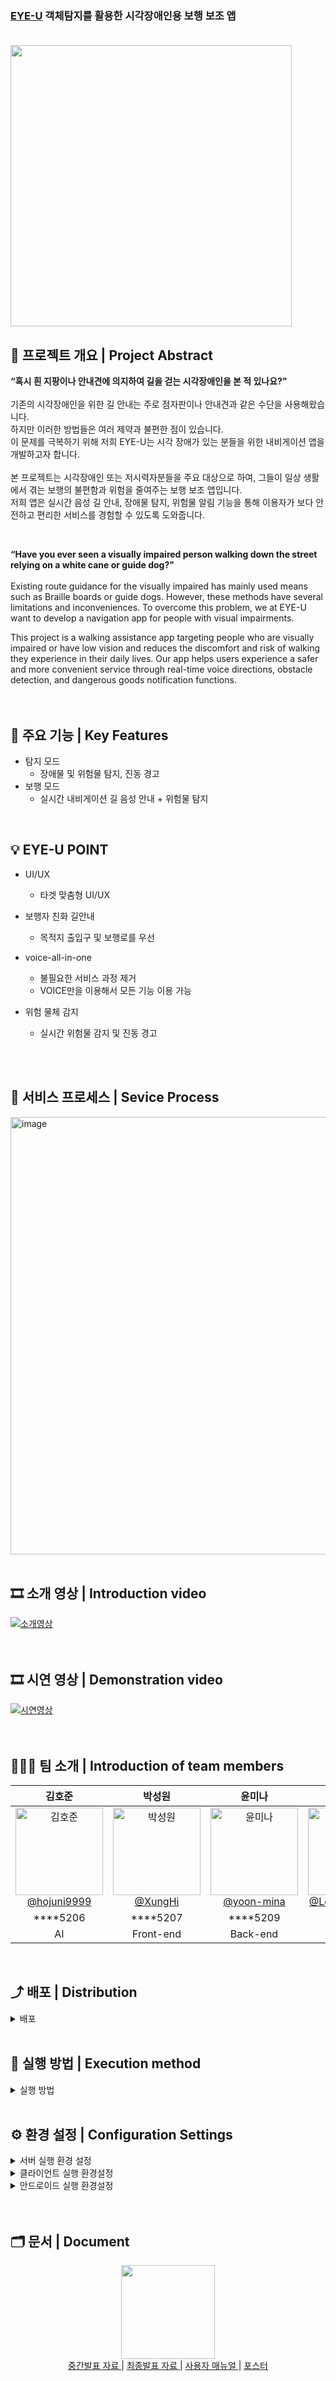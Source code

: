 ### [EYE-U](https://kookmin-sw.github.io/capstone-2024-23/) 객체탐지를 활용한 시각장애인용 보행 보조 앱 <br><br>

<img src="https://github.com/kookmin-sw/capstone-2024-23/assets/143046108/41ff27af-8d58-4f0c-8c2d-2c32d5b13eac" width="450"><br/>

## 📌 프로젝트 개요 | Project Abstract
**“혹시 흰 지팡이나 안내견에 의지하여 길을 걷는 시각장애인을 본 적 있나요?"** <br><br>
기존의 시각장애인을 위한 길 안내는 주로 점자판이나 안내견과 같은 수단을 사용해왔습니다. <br>
하지만 이러한 방법들은 여러 제약과 불편한 점이 있습니다. <br>
이 문제를 극복하기 위해 저희 EYE-U는 시각 장애가 있는 분들을 위한 내비게이션 앱을 개발하고자 합니다. <br><br>
본 프로젝트는 시각장애인 또는 저시력자분들을 주요 대상으로 하여, 그들이 일상 생활에서 겪는 보행의 불편함과 위험을 줄여주는 보행 보조 앱입니다.<br>
저희 앱은 실시간 음성 길 안내, 장애물 탐지, 위험물 알림 기능을 통해 이용자가 보다 안전하고 편리한 서비스를 경험할 수 있도록 도와줍니다.  <br>

<br/>

**“Have you ever seen a visually impaired person walking down the street relying on a white cane or guide dog?"** 
<br><br>
Existing route guidance for the visually impaired has mainly used means such as Braille boards or guide dogs. However, these methods have several limitations and inconveniences. To overcome this problem, we at EYE-U want to develop a navigation app for people with visual impairments.

This project is a walking assistance app targeting people who are visually impaired or have low vision and reduces the discomfort and risk of walking they experience in their daily lives. Our app helps users experience a safer and more convenient service through real-time voice directions, obstacle detection, and dangerous goods notification functions.
<br/><br/><br/>

<!--
## 📃 포스터 | Poster 
<img width="637" alt="image" src="https://github.com/kookmin-sw/capstone-2024-23/assets/143046108/39ed36ba-197c-436e-a67b-bf4bc6866031">

<br/><br/>
-->

## 📘 주요 기능 | Key Features
- 탐지 모드
  - 장애물 및 위험물 탐지, 진동 경고
- 보행 모드
  - 실시간 내비게이션 길 음성 안내 + 위험물 탐지
 <br/>
  
## 💡 EYE-U POINT
- UI/UX
   - 타겟 맞춤형 UI/UX
     
- 보행자 친화 길안내
   - 목적지 출입구 및 보행로를 우선
     
- voice-all-in-one
   - 불필요한 서비스 과정 제거
   - VOICE만을 이용해서 모든 기능 이용 가능
          
- 위험 물체 감지
   - 실시간 위험물 감지 및 진동 경고
<br>
<br/>


## 📁 서비스 프로세스 | Sevice Process 
<img width="700" alt="image" src="https://github.com/kookmin-sw/capstone-2024-23/assets/143046108/1040888e-5833-4ccf-858c-129147d04752">
<br/>
<br/>


## 🎞 소개 영상 | Introduction video
[![소개영상](https://github.com/kookmin-sw/capstone-2024-23/assets/143046108/fbbb76cf-4f32-4450-8ba2-bba2e690552a)](https://www.youtube.com/watch?v=sgO9tWCrPbo)
 <br>
<br><br/>

## 🎞 시연 영상 | Demonstration video
[![시연영상](https://github.com/kookmin-sw/capstone-2024-23/assets/143046108/23c35d4a-64ef-480c-b2cc-998f91cf2b7a)](https://www.youtube.com/watch?v=FsVF8S9SSMI)
 <br>
<br/>
<br>

<!--
## 📃 매뉴얼 | Manual
<a href="https://drive.google.com/file/d/1CKPsragzixRz9LznDcxsWLsOERELbrju/view?usp=drive_link">
  <img src="https://github.com/kookmin-sw/capstone-2024-23/assets/143046108/5921c473-6732-494b-a0b0-833e70514887" alt="매뉴얼" width="400"/>
</a>
<br/><br/>
-->

## 🧑🏻‍💻 팀 소개 | Introduction of team members
|                                                              **김호준**                                                              |                                                          **박성원**                                                          |                                                           **윤미나**                                                           |                                                                **이태영**                                                                |                                                                **정회창**                                                                |
|:--------------------------------------------------------------------------------------------------------------------------------------:|:------------------------------------------------------------------------------------------------------------------------------:|:--------------------------------------------------------------------------------------------------------------------------------:|:------------------------------------------------------------------------------------------------------------------------------------------:|:------------------------------------------------------------------------------------------------------------------------------------------:|
| [<img src="https://github.com/kookmin-sw/capstone-2024-23/assets/143046108/8f197d04-d954-4ba7-a00b-735bf8cb3a26" alt="김호준" width="140" height="140"><br/> @hojuni9999](https://github.com/hojuni9999) | [<img src="https://github.com/kookmin-sw/cap-template/assets/143046108/e3fe41e4-f1e0-480b-b173-e5ee848cd0a9" alt="박성원" width="140" height="140"><br/> @XungHi](https://github.com/XungHi) | [<img src="https://github.com/kookmin-sw/cap-template/assets/143046108/31d6ada5-6ecf-4037-960a-828bf150ceb5" alt="윤미나" width="140" height="140"><br/> @yoon-mina](https://github.com/yoon-mina) | [<img src="https://github.com/kookmin-sw/capstone-2024-23/assets/143046108/66311ab9-fe6e-4fae-a600-a8dc8c440a89" alt="이태영" width="140" height="140"><br/> @LeeTaeYeong00](https://github.com/LeeTaeYeong00) | [<img src="https://github.com/kookmin-sw/cap-template/assets/143046108/3dc63412-4be3-4e65-b36a-1d9a0fa2df05" alt="정회창" width="140" height="140"><br/> @picetea44](https://github.com/picetea44) |
|****5206|****5207|****5209|****5211|****5212|
|AI  |Front-end|Back-end|Front-end|Back-end|


<br>


## ⤴ 배포 | Distribution
<details>
<summary>배포</summary>
<div markdown="1"> 
   
~~~
- 어플리케이션 APK 
1. Android Studio - build

2. 해당 위치에 설치된 APK 파일을 배포한다.
capstone-2024-23\frontend\practice\build\app\outputs\flutter-apk

~~~

</div>
</details>
<br>

## 🔎 실행 방법 | Execution method

<details>
<summary>실행 방법</summary>
<div markdown="1">   
   
~~~
1. git clone
$ git clone https://github.com/kookmin-sw/capstone-2024-23.git

2. Android Studio - build

3. 해당 위치에 설치된 APK 파일 실행한다.
capstone-2024-23\frontend\practice\build\app\outputs\flutter-apk
~~~

</div>
</details>

<br>

## ⚙ 환경 설정 | Configuration Settings

<details>
<summary>서버 실행 환경 설정</summary>
<div markdown="1">       


리눅스(우분투) 기준
1. JAVA 설치
   
~~~
# 1.apt update
$ sudo apt-get update

# 2. java21 설치
$ sudo apt-get install openjdk-21-jdk

# 3. 설치 후 버젼 확인
$ java -version 
~~~

2. 환경변수 설정
   
~~~
# 환경변수 확인 (아무것도 안떠야 정상)
$ echo $JAVA_HOME

# Java 절대 경로 확인
$ which java
$ readlink -f "which java에서 나온 경로 기입" 
# 절대 경로 shift + ctrl + c로 복사해두기

# 환경변수 설정 진입 (초기화 방지)
$ vi /etc/profile

# 파일 최하단에 아래 문구 삽입
#JAVA_HOME에 아까 복사한 절대 경로 삽입
export JAVA_HOME=/usr/lib/jvm/java-21-openjdk-amd64
export PATH=$PATH:$JAVA_HOME/bin
export CLASSPATH=$JAVA_HOME/jre/lib

# 환경변수 재확인 (경로가 떠야 정상)
$ echo $JAVA_HOME
~~~

3. MySQL 설치 (원격 접속 설정 포함)
   
~~~
# mysql 설치
$ apt-get install mysql-server

# mysql 설치 확인
$ mysql --version

# mysql 실행(택1)
$ mysql -u root -p   # root 사용자 접근시
$ mysql -u yoon -p   # 특정 계정으로 접근시 ex) yoon 계정 사용

# mysql root 비밀번호 설정 (설치 후 반드시 설정)
# 1. mysql 설정 들어가기
mysql> use mysql

# 2. root 비밀번호 설정
mysql> alter user "root"@"localhost" identified with mysql_native_password by "암호";

# 3. 저장하기
mysql> FLUSH PRIVILEGES;

# 사용자 계정 생성하기
# 1. mysql 설정 들어가기
mysql> use mysql

# 2. 외부 접근을 허용하는 사용자 추가하기(원격으로 mysql접근가능)
create user '계정명'@'%' identified by '0000';

# 3. 권한 부여해주기
grant all privileges on *.* to '계정명'@'%';

# 4. 저장하기
mysql> FLUSH PRIVILEGES;

# 외부 접속 허용하기
# 1. 최고 권한 부여
$ sudo su

# 2. 경로 이동하기
$ cd/etc/mysql/mysql.conf.d

# 3. 편집기 실행
$ vi mysqld.cnf

# 4. bind-address 수정하기 (i 눌러 수정모드 진입, 수정 후 ESC 누르고 :wq 를 통해 저장 후 종료)
bind-address = 0.0.0.0

# 5. 서버 재시작
service mysql restart
~~~

4. git clone
   
~~~
$ git clone https://github.com/kookmin-sw/capstone-2024-23.git
~~~

5. Build & Upload
   
~~~
1. Intellij bootJar 이용하여 빌드
2. FileZilla 업로드
호스트에 자신이 만든 EC2 IP 주소 입력하고, 키 파일에 EC2 생성시 받은 PEM 키 넣어주기
~~~

6. 서버 실행
   
~~~
ssh -i ~/capstone2024Key.pem ubuntu@EC2 IP 주소

nohup java -jar 자바파일이름.jar &

#prod 버젼으로 실행
nohup java -jar -Dspring.profiles.active=prod 자바파일이름.jar &

#config 별도 폴더 말고 외부의 application.properties 사용하기
java -Dspring.config.location=classpath:/application.properties -jar yourapp.jar
~~~
</div>
</details>

<details>
<summary>클라이언트 실행 환경설정</summary>
<div markdown="1">       

1. 안드로이드스튜디오 Download (sdk 29 이상)
2. 플러터 3.19 버전 Download
3. git clone 
$ git clone https://github.com/kookmin-sw/capstone-2024-23.git
4.  frontend/pradtice/pubspec.yaml -> flutter_vision-master 경로 설정 (본인 경로)

~~~
   path: /Users/yoon/StudioProjects/capstone-2024-23/frontend/flutter_vision-master
~~~

5. pubspec.yaml -> Pub.get Download


</div>
</details>

<details>
<summary>안드로이드 실행 환경설정</summary>
<div markdown="1">       

1. usb 휴대폰 연결 
2. 설정 -> 화면 7번 터치 -> 개발자모드 실행
3. 앱 실행 

</div>
</details>
<br><br>

## 🗂 문서 | Document
<div align="center">
  <a href="https://kookmin-sw.github.io/capstone-2024-23/">
    <img src="https://user-images.githubusercontent.com/54926467/229354423-0f9ee204-2541-4bb9-bbd2-bd308b0876d7.png" width="150" height="150"/>
   </a>
</div>  

<div align="center">
  <a href="https://drive.google.com/drive/folders/1vbsn7_iQJLKg0mndYibDV0XZ2FvSA50m?usp=sharing">
    중간발표 자료
  </a>
  | 
  <a href="https://drive.google.com/drive/folders/1e31Y14xjxMHKBm3kBdTwpcm1VmLhErAp?usp=sharing">
    최종발표 자료
  </a>
  | 
  <a href="https://drive.google.com/file/d/1CKPsragzixRz9LznDcxsWLsOERELbrju/view?usp=drive_link"> 사용자 매뉴얼
  </a> 
  | 
  <a href="https://drive.google.com/file/d/1pSbIkfw7-YX9NZHFm7l9u1XaIsZ3M2fC/view?usp=drive_link"> 포스터
  </a>
<div/>

